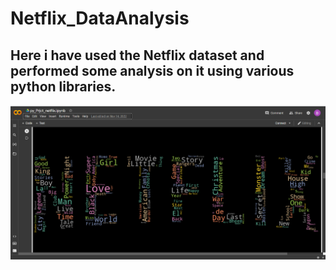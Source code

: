 # Netflix_DataAnalysis
## Here i have used the Netflix dataset and performed some analysis on it using various python libraries.


![Netflix](https://github.com/K-DeepakSingh/Netflix_DataAnalysis/blob/main/Screenshot_20230118_020403.png)
